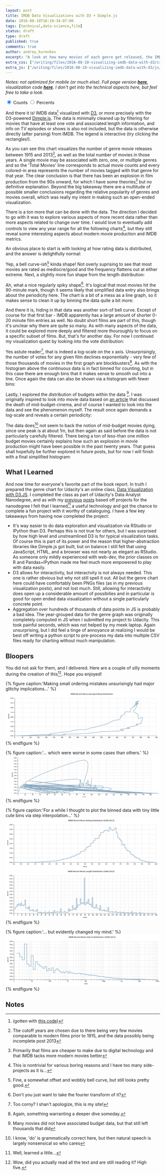 ```yaml
---
layout: post
title: IMDB Data Visualizations with D3 + Dimple.js
date: 2016-08-10T16:19:34-07:00
tags: [technical,data-science,film]
status: draft
type: draft
published: true
comments: true
author: andrey_kurenkov
excerpt: "A look at how many movies of each genre get released, the IMDB rating distribution, and more!"
extra_css: ["/writing/files/2016-08-10-visualizing-imdb-data-with-d3/css/style.css"]
extra_js: ["/writing/files/2016-08-10-visualizing-imdb-data-with-d3/js/createChartFuncs.js","http://d3js.org/d3.v3.min.js","http://dimplejs.org/dist/dimple.v2.1.6.min.js"]
---
```

*Notes: not optimized for mobile (or much else). Full page version **[here](/writing/files/2016-08-10-visualizing-imdb-data-with-d3/standalone_page.html)**, visualization code **[here](https://github.com/andreykurenkov/imdb-data-viz)**. I don't get into the technical aspects here, but feel free to take a look.*

<div id="genreChartContainer" class="chartContainer">
  <script type="text/javascript">
    /*Start on 1915 because prior too few movies are listed to make them a fair
    comparison to modern times*/
    var start_year = 1915;
    /*End on 2013 due to a strange dive towards zero in 2014 and 2015 I cannot explain or
    guarantee is not due to flawed data. At first I included the dip but received feedback it
    is best to remove it to avoid confusion, and then removed it.*/
    var end_year = 2013;
    //Get from localhost, perhaps change to github later
    var data_source = "/writing/files/2016-08-10-visualizing-imdb-data-with-d3/data/yearly_data.tsv";
    var name = "IMDB Yearly Movie And Genre Counts (1915-2013)";
    createGenreChart("#genreChartContainer",
                    data_source,
                    name,
                    start_year,
                    end_year);
  </script>
</div>

<form class="form" id="genreToggleForm">
  <div class="switch-field">
    <!--   <div class="switch-title">Display Type</div> -->
    <input type="radio" id="switch_left" name="switch" value="yes" checked/>
    <label for="switch_left">Counts</label>
    <input type="radio" id="switch_right" name="switch" value="no" />
    <label for="switch_right">Percents</label>
  </div>
</form>

And there it is! IMDB data[^gotten_with] visualized with [D3](https://d3js.org/), or more precisely with the D3-powered [Dimple.js](http://dimplejs.org/). The data is minimally cleaned up by filtering for movies that have at least one vote and associated length information, and info on TV episodes or shows is also not included, but the data is otherwise directly (after parsing) from IMDB. The legend is interactive (try clicking the rectangles!).

As you can see this chart visualizes the number of genre movie releases between 1915 and 2013[^why_years], as well as the total number of movies in those years. 
A single movie may be associated with zero, one, or multiple genres and so the 'Total Movies' line corresponds to actual
movie counts and every colored-in area represents the number of movies tagged with that genre for that year. 
The clear conclusion is that there has been an explosion in film production from the 90s onward, for which I have some theories[^theories] but no definitive explanation. Beyond the big takeaway there are a multitude of possible smaller conclusions regarding the relative popularity of genres and movies overall, which was really my intent in making such an open-ended visualization.

There is a ton more that can be done with the data. The direction I decided to
go with it was to explore various aspects of more recent data rather than
more aspects related to change over time. I would love to eventually add controls to view any year range for all the following charts[^nontrivial], but they still reveal some interesting aspects about modern movie production and IMDB metrics. 

An obvious place to start is with looking at how rating data is distributed, and the answer is delightfully normal:

<div id="ratingChartContainer" class="chartContainer">
  <script type="text/javascript">
    createLineChart("#ratingChartContainer",
                    "/writing/files/2016-08-10-visualizing-imdb-data-with-d3/data/rating_data.tsv",
                    false,
                    "IMDB Average Movie Rating Distribution (2003-2013) ",
                    "rating",
                    false,
                    "Average IMDB User Rating");
  </script>
</div>

Yep, a bell curve-ish[^bell_curve] kinda shape! Not overly suprising to see that most movies are rated as mediocre/good and the frequency flattens out at either extreme. Next, a slightly more fun shape from the length distribution:

<div id="lengthChartContainer" class="chartContainer">
  <script type="text/javascript">
    createLineChart("#lengthChartContainer",
                    "/writing/files/2016-08-10-visualizing-imdb-data-with-d3/data/length_data.tsv",
                    true,
                    "IMDB Movie Length Distribution (2003-2013)",
                    "length",
                    false,
                    "Length (minutes)",
                    "max");
  </script>
</div>

Ah, what a nice regularly spiky shape[^fourier]. It's logical that most movies hit the 90-minute mark, though it seems likely
that simplified data entry also brings about the periodicity here. The chart is a bit of a mess as a line graph, so it makes sense
to clean it up by binning the data quite a bit more:

<div id="lengthBinChartContainer" class="chartContainer">
  <script type="text/javascript">
    createHistChart("#lengthBinChartContainer",
                    "/writing/files/2016-08-10-visualizing-imdb-data-with-d3/data/length_data_hist.tsv",
                    true,
                    "IMDB Movie Length Distribution (2003-2013) ",
                    "length",
                    false,
                    "Length (minutes)");
  </script>
</div>

And there it is, hiding in that data was another sort-of bell curve. Except of course for that first bar - IMDB apparently has a large amount of shorter 0-20 minute film entries as well. No doubt short films are part of this, though it's unclear why there are quite so many. As with many aspects of the data, it could be explored more deeply and filtered more thouroughly to focus on a specific subset of films. But, that's for another day. For now I continued my visualization quest by looking into the vote distribution:

<div id="votesChartContainer" class="chartContainer">
  <script type="text/javascript">
    createLineChart("#votesChartContainer",
                    "/writing/files/2016-08-10-visualizing-imdb-data-with-d3/data/votes_data.tsv",
                    true,
                    "IMDB Movie Vote Count Distribution (2003-2013) ",
                    "votes",
                    true,
                    "IMDB User Vote Count");
  </script>
</div>

Yes astute reader[^corny], that is indeed a log-scale on the x axis. Unsurprisingly, the number of votes for any given film declines exponentially - very few of those thousands of movies in the first graph are blockbusters[^again]. As with the histogram above the continuous data is in fact binned for counting, but in this case there are enough bins that it makes sense to smooth out into a line. Once again the data can also be shown via a histogram with fewer bins:

<div id="votesBinChartContainer" class="chartContainer">
  <script type="text/javascript">
  createHistChart("#votesBinChartContainer",
                  "/writing/files/2016-08-10-visualizing-imdb-data-with-d3/data/votes_data_hist.tsv",
                      true,
                      "IMDB Movie Vote # Distribution (2003-2013) ",
                      "votes",
                      true,
                      "IMDB User Vote Count");
  </script>
</div>

Lastly, I explored the distribution of budgets within the data [^budgets]. I was originally inspired to look into 
movie data based on [an article](http://flavorwire.com/492985/how-the-death-of-mid-budget-cinema-left-a-generation-of-iconic-filmmakers-mia) 
that discussed the death of mid-budget-cinema, and of course I wanted to look into the data and see the phenomenon myself. The result once again demands a log-scale and reveals a certain periodicity:

<div id="budgetChartContainer" class="chartContainer">
  <script type="text/javascript">
    createLineChart("#budgetChartContainer",
                    "/writing/files/2016-08-10-visualizing-imdb-data-with-d3/data/budget_data.tsv",
                    true,
                    "IMDB Movie Budget Distribution (2003-2013) ",
                    "budget",
                    true,
                    "Budget (USD)",
                    "average");
  </script>
</div>

The data does[^plural] not seem to back the notion of mid-budget movies dying, since one peak is at about 1m, but then again as said before the data is not particularly carefully filtered. There being a ton of less-than one million budget movies certainly explains how such an explosion in movie production might have been possible in the past twenty years. That guess shall hopefully be further explored in future posts, but for now I will finish with a final simplified histogram:

<div id="budgetBinChartContainer" class="chartContainer">
  <script type="text/javascript">
    createHistChart("#budgetBinChartContainer",
                    "/writing/files/2016-08-10-visualizing-imdb-data-with-d3/data/budget_data_hist.tsv",
                    true,
                    "IMDB Movie Budget Distribution (2003-2013) ",
                    "budget",
                    true,
                    "Budget (USD)");
  </script>
</div>

## What I Learned
And now time for everyone's favorite part of the book report. In truth I prepared the genre chart for Udacity's an online class, [Data Visualization with D3.JS](https://www.udacity.com/course/data-visualization-and-d3js--ud507). I completed the class as part of Udacity's Data Analyst Nanodegree, and as with my [previous](http://www.andreykurenkov.com/writing/fun-visualizations-of-stackoverflow/) [posts](http://www.andreykurenkov.com/writing/power-of-ipython-pandas-scikilearn/) based off projects for the nanodegree I felt that I learned[^learned] a useful technology and got the chance to complete a fun project with it worthy of cataloguing. I have a few key takeaways from having now completed the project:

* It's way easier to do data exploration and visualization via RStudio or IPython than D3. Perhaps this is not true for others, but I was surprised by how high level and unstreamlined D3 is for typical visualization tasks. Of course this is part of its power and the reason that higher-abstraction libraries like Dimple.js got built, but on balance I still felt that using JavaScript, HTML, and a browser was not nearly as elegant as RStudio. As someone only mildly experienced with web-dev, the prior classes on R and Pandas+IPython made me feel much more empowered to play with data easily. 
* D3 allows for interactivity, but interactvity is not always needed. This one is rather obvious but why not still spell it out. All but the genre chart here could have comfortably been PNGs files (as in my previous visualization posts), and not lost much. Still, allowing for interactivity does open up a considerable amount of possibilies and in particular is good for open ended data visualization without a single particularly concrete point.
* Aggregation over hundreds of thousands of data points in JS is probably a bad idea. The year-grouped data for the genre graph was originally completely computed in JS when I submitted my project to Udacity. This took painful seconds, which was not helped by my meek laptop. Again unsurprising, but I did feel a tinge of annoyance at realizing I would be best off writing a python script to pre-process my data into multiple CSV files ready for charting without much manipulation. 

## Bloopers
You did not ask for them, and I delivered. Here are a couple of silly moments during the creation of this[^high_five]. Hope you enjoyed!

{% figure caption:'Making small ordering mistakes unsurisingly had major glitchy implications...' %}
[<img class="postimageactual" src="/writing/images/2016-08-10-visualizing-imdb-data-with-d3/oops.png" alt="oops"/>](/writing/images/2016-08-10-visualizing-imdb-data-with-d3/oops.png)
{% endfigure %}

{% figure caption:'... which were worse in some cases than others.' %}
[<img class="postimageactual" src="/writing/images/2016-08-10-visualizing-imdb-data-with-d3/great.png" alt="great"/>](/writing/images/2016-08-10-visualizing-imdb-data-with-d3/great.png)
{% endfigure %}

{% figure caption:'For a while I thought to plot the binned data with tiny little cute bins via step interpolation...' %}
[<img class="postimageactual" src="/writing/images/2016-08-10-visualizing-imdb-data-with-d3/step1.png" alt="step1"/>](/writing/images/2016-08-10-visualizing-imdb-data-with-d3/step1.png)
{% endfigure %}

{% figure caption:'... but evidently changed my mind.' %}
[<img class="postimageactual" src="/writing/images/2016-08-10-visualizing-imdb-data-with-d3/step2.png" alt="step2"/>](/writing/images/2016-08-10-visualizing-imdb-data-with-d3/step2.png)
{% endfigure %}


## Notes
[^gotten_with]: (gotten with <a href="https://github.com/andreykurenkov/data-movies">this code</a>) 
[^why_years]: The cutoff years are chosen due to there being very few movies comparable to modern films prior to 1915, and the data possibly being incomplete post 2013
[^theories]: Primarily that films are cheaper to make due to digital technology and that IMDB tacks more modern movies better
[^nontrivial]: This is nontrivial for various boring reasons and I have too many side-projects as it is...
[^bell_curve]: Fine, a somewhat offset and wobbly bell curve, but still looks pretty good.
[^fourier]: Don't you just want to take the fourier transform of it? 
[^corny]: Too corny? I shan't apologize, this is my site!
[^again]: Again, something warranting a deeper dive someday.
[^budgets]: Many movies did not have associated budget data, but that still left thousands that did
[^plural]: I know, 'do' is grammatically correct here, but then natural speech is largely nonsensical so who cares
[^learned]: Well, learned a little...
[^high_five]: Wow, did you actually read all the text and are still reading it? High five.
